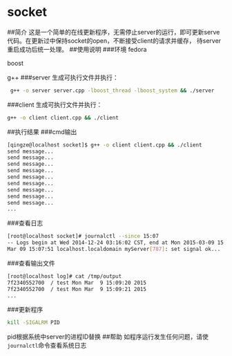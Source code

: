 # socket
##简介
这是一个简单的在线更新程序，无需停止server的运行，即可更新serve代码。在更新过中保持socket的open，不断接受client的请求并缓存，
待server重启成功后统一处理。
##使用说明
###环境
fedora

boost

g++
###server
生成可执行文件并执行：
```bash
 g++ -o server server.cpp -lboost_thread -lboost_system && ./server
```
###client
生成可执行文件并执行：
```bash
g++ -o client client.cpp && ./client
```
##执行结果
###cmd输出
```bash
[qingze@localhost socket]$ g++ -o client client.cpp && ./client
send message...
send message...
send message...
send message...
send message...
send message...
send message...
send message...
send message...
...
```
###查看日志
```bash
[root@localhost socket]# journalctl --since 15:07
-- Logs begin at Wed 2014-12-24 03:16:02 CST, end at Mon 2015-03-09 15:07:51 CST. --
Mar 09 15:07:51 localhost.localdomain myServer[787]: set signal ok...
```
###查看输出文件
```bash
[root@localhost log]# cat /tmp/output 
7f2340552700  / test Mon Mar  9 15:09:20 2015
7f2340552700  / test Mon Mar  9 15:09:21 2015
...
```
###更新程序
```bash
kill -SIGALRM PID
```
pid根据系统中server的进程ID替换
##帮助
如程序运行发生任何问题，请使`journalctl`命令查看系统日志
